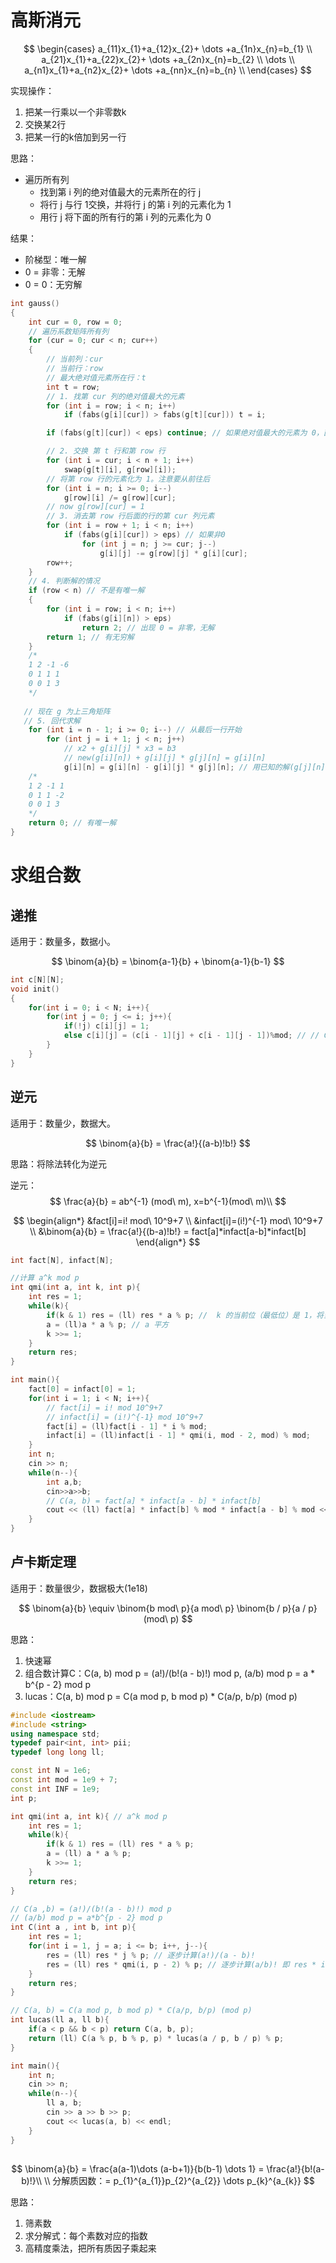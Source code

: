 
# 高斯消元

$$
\begin{cases}
a_{11}x_{1}+a_{12}x_{2}+ \dots +a_{1n}x_{n}=b_{1}  \\
a_{21}x_{1}+a_{22}x_{2}+ \dots +a_{2n}x_{n}=b_{2}  \\
\dots \\
a_{n1}x_{1}+a_{n2}x_{2}+ \dots +a_{nn}x_{n}=b_{n}   \\
\end{cases}
$$

实现操作：
1. 把某一行乘以一个非零数k
2. 交换某2行
3. 把某一行的k倍加到另一行

思路：
- 遍历所有列
  - 找到第 i 列的绝对值最大的元素所在的行 j
  - 将行 j 与行 1交换，并将行 j 的第 i 列的元素化为 1
  - 用行 j 将下面的所有行的第 i 列的元素化为 0

结果：
- 阶梯型：唯一解
- 0 = 非零：无解
- 0 = 0：无穷解


```cpp
int gauss()
{
    int cur = 0, row = 0;
    // 遍历系数矩阵所有列
    for (cur = 0; cur < n; cur++)
    {
        // 当前列：cur
        // 当前行：row
        // 最大绝对值元素所在行：t
        int t = row;
        // 1. 找第 cur 列的绝对值最大的元素
        for (int i = row; i < n; i++)
            if (fabs(g[i][cur]) > fabs(g[t][cur])) t = i;

        if (fabs(g[t][cur]) < eps) continue; // 如果绝对值最大的元素为 0，直接跳过

        // 2. 交换 第 t 行和第 row 行
        for (int i = cur; i < n + 1; i++)
            swap(g[t][i], g[row][i]);
        // 将第 row 行的元素化为 1。注意要从前往后
        for (int i = n; i >= 0; i--)
            g[row][i] /= g[row][cur];
        // now g[row][cur] = 1
        // 3. 消去第 row 行后面的行的第 cur 列元素
        for (int i = row + 1; i < n; i++)
            if (fabs(g[i][cur]) > eps) // 如果非0
                for (int j = n; j >= cur; j--)
                    g[i][j] -= g[row][j] * g[i][cur];
        row++;
    }
    // 4. 判断解的情况
    if (row < n) // 不是有唯一解
    {
        for (int i = row; i < n; i++)
            if (fabs(g[i][n]) > eps)
                return 2; // 出现 0 = 非零，无解
        return 1; // 有无穷解
    }
    /*
    1 2 -1 -6
    0 1 1 1
    0 0 1 3
    */
   
   // 现在 g 为上三角矩阵
   // 5. 回代求解
    for (int i = n - 1; i >= 0; i--) // 从最后一行开始
        for (int j = i + 1; j < n; j++)
            // x2 + g[i][j] * x3 = b3
            // new(g[i][n]) + g[i][j] * g[j][n] = g[i][n]
            g[i][n] = g[i][n] - g[i][j] * g[j][n]; // 用已知的解(g[j][n])求解上一行的解g[i][n]，常数项是g[i][n]
    /*
    1 2 -1 1
    0 1 1 -2
    0 0 1 3
    */
    return 0; // 有唯一解
}
```


# 求组合数

## 递推

适用于：数量多，数据小。

$$
\binom{a}{b} = \binom{a-1}{b} + \binom{a-1}{b-1}
$$

```cpp
int c[N][N];
void init()
{
    for(int i = 0; i < N; i++){
        for(int j = 0; j <= i; j++){
            if(!j) c[i][j] = 1;
            else c[i][j] = (c[i - 1][j] + c[i - 1][j - 1])%mod; // // C(a, b) = C(a - 1, b) + C(a - 1, b - 1)
        }
    }
}
```

## 逆元

适用于：数量少，数据大。

$$
\binom{a}{b} = \frac{a!}{(a-b)!b!}
$$

思路：将除法转化为逆元

逆元：
$$
\frac{a}{b} = ab^{-1} (mod\ m), x=b^{-1}(mod\ m)\\
$$

$$
\begin{align*}
&fact[i]=i! mod\ 10^9+7 \\
&infact[i]=(i!)^{-1} mod\ 10^9+7 \\
&\binom{a}{b} = \frac{a!}{(b-a)!b!} = fact[a]*infact[a-b]*infact[b]
\end{align*}
$$

```cpp
int fact[N], infact[N];

//计算 a^k mod p
int qmi(int a, int k, int p){
    int res = 1;
    while(k){
        if(k & 1) res = (ll) res * a % p; //  k 的当前位（最低位）是 1，将当前的 a 乘到 res 上
        a = (ll)a * a % p; // a 平方
        k >>= 1;
    }
    return res;
}

int main(){
    fact[0] = infact[0] = 1;
    for(int i = 1; i < N; i++){
        // fact[i] = i! mod 10^9+7
        // infact[i] = (i!)^{-1} mod 10^9+7 
        fact[i] = (ll)fact[i - 1] * i % mod;
        infact[i] = (ll)infact[i - 1] * qmi(i, mod - 2, mod) % mod;
    }
    int n;
    cin >> n;
    while(n--){
        int a,b;
        cin>>a>>b;
        // C(a, b) = fact[a] * infact[a - b] * infact[b]
        cout << (ll) fact[a] * infact[b] % mod * infact[a - b] % mod << endl;
    }
}
```

## 卢卡斯定理

适用于：数量很少，数据极大(1e18)

$$
\binom{a}{b} \equiv \binom{b mod\ p}{a mod\ p} \binom{b / p}{a / p} (mod\ p)
$$

思路：
1. 快速幂
2. 组合数计算C：C(a, b) mod p = (a!)/(b!(a - b)!) mod p, (a/b) mod p = a * b^{p - 2} mod p
3. lucas：C(a, b) mod p = C(a mod p, b mod p) * C(a/p, b/p) (mod p)

```cpp
#include <iostream>
#include <string>
using namespace std;
typedef pair<int, int> pii;
typedef long long ll;

const int N = 1e6;
const int mod = 1e9 + 7;
const int INF = 1e9;
int p;

int qmi(int a, int k){ // a^k mod p
    int res = 1;
    while(k){
        if(k & 1) res = (ll) res * a % p;
        a = (ll) a * a % p;
        k >>= 1;
    }
    return res;
}

// C(a ,b) = (a!)/(b!(a - b)!) mod p
// (a/b) mod p = a*b^{p - 2} mod p
int C(int a , int b, int p){
    int res = 1;
    for(int i = 1, j = a; i <= b; i++, j--){
        res = (ll) res * j % p; // 逐步计算(a!)/(a - b)!
        res = (ll) res * qmi(i, p - 2) % p; // 逐步计算(a/b)! 即 res * i^{p - 2} mod p
    }
    return res;
}

// C(a, b) = C(a mod p, b mod p) * C(a/p, b/p) (mod p)
int lucas(ll a, ll b){
    if(a < p && b < p) return C(a, b, p);
    return (ll) C(a % p, b % p, p) * lucas(a / p, b / p) % p;
}

int main(){
    int n;
    cin >> n;
    while(n--){
        ll a, b;
        cin >> a >> b >> p;
        cout << lucas(a, b) << endl;
    }
}
```

## 

$$
\binom{a}{b} = \frac{a(a-1)\dots (a-b+1)}{b(b-1) \dots 1} = \frac{a!}{b!(a-b)!}\\ \\
分解质因数：= p_{1}^{a_{1}}p_{2}^{a_{2}} \dots p_{k}^{a_{k}}
$$

思路：
1. 筛素数
2. 求分解式：每个素数对应的指数
3. 高精度乘法，把所有质因子乘起来



